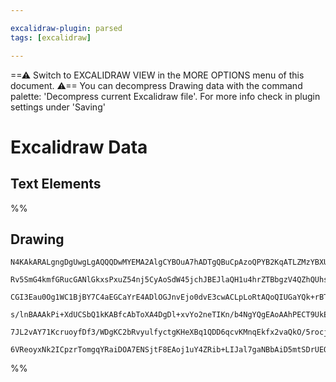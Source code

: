 ```yaml
---

excalidraw-plugin: parsed
tags: [excalidraw]

---
```

==⚠  Switch to EXCALIDRAW VIEW in the MORE OPTIONS menu of this document. ⚠== You can decompress Drawing data with the command palette: 'Decompress current Excalidraw file'. For more info check in plugin settings under 'Saving'


# Excalidraw Data
## Text Elements
%%
## Drawing
```compressed-json
N4KAkARALgngDgUwgLgAQQQDwMYEMA2AlgCYBOuA7hADTgQBuCpAzoQPYB2KqATLZMzYBXUtiRoIACyhQ4zZAHoFAc0JRJQgEYA6bGwC2CgF7N6hbEcK4OCtptbErHALRY8RMpWdx8Q1TdIEfARcZgRmBShcZQUebQAWbQBGGjoghH0EDihmbgBtcDBQMBKIEm5oHiNJXAAzAFEAVlSSyFhECqgsKBbSzG4eAGZtRoB2AE4kwZ4ABgAOGZnRuaSe

Rv5SmG4kmfGRucGANlGkxsPxuZ54nj5CyAoSdW45jchJBEJlaQH1u4hrZTBbgzV4QZhQUhsADWCAAwmx8GxSBUAMRJBDo9G9SCaXDYKHKSFCDjEeGI5ESCHWZhwXCBbLYiC1Qj4fAAZVgQIkgg8jPBkJhAHVHpIBqD+dCEByYFz0DzyqCiV8OOFcmgkqC2LTsGoturFqDCcI4ABJYhq1B5AC6oNq5EyZu4HCErNBhBJWAquBmjKJJJVzAtztdfzC

CGI3Eau0Og1WC1BjBY7C4aEGCaYrE4ADlOGJnvEjo0dvE3cwACLpLoRtAQoQIUGaYQk+rBTLZIMu/CgoRwYi4KvbUaHJKrIajQZR26tCBEDhQp2d0GI/Hh7i1AhhUFdTA9CS+ygAFW6FUZtU4UDZhCM4l4IL+Z+yADFcPoWXrUL9p9uoABBIjKFN0GCWoenTUgoHMAg/0+QDoC1Rk9GyXB3SYR00GDLs/iRT53QII8dxPUFcCEKA2AAJXCK8b1re

s/lnBAAAkPi+XdUCSbQ1kKABfcAbToXA4DgDl+xvYo2neTIKn/b4NgYQgEAoAAhPECT9UkESRVFam0nTeggbARHpKATS6fQOQFOENIpdA0QxOy9IM0gjJMjJlPxI1iXU8lOnIDgaTpLJQMKfTDMClz9EfFl2U5G8wQRBVgsc5zTPMyVhWIJ40CnSAkrClKIUlaVZTi3lZNy7JwrI4RlVVbYytCirTIAeW1XVtgNRKGuM0zH3PZ9X3wd9Pxyrrwt6

7JL2vAY71KcruoyfDf3/WDgKC2bRvyulfyctgKHeXBq1QDD6qcvKMnqEkfx2vaQkO/5rocjaMiuyEKAPeBYrUvTmGwSFWQADW4E49nGQZrkOIsjhOOYXmCn6/vwABNSMJ20BYdjWQZxhmQ41lkow2AMbgxMgegCDrbZuJO5KMiqzyAwtCAvtkwkSEmm9ZhZ0g2a6OBIy5kgAFk2GIBALtwTRgkO9d8E3YLWa8zS0BJiBFIRO6UVhcYta1xkKOUF0

6VReoyxNk2ICpzrTomgqYRaiDOA7ENSjtF8EAoj1uY4ZRib+LIJal7gaNBbAiD5mtSDrUEODdoPI9o6dhCgei47rS3SjsAArBBsByNkY7gYXRfFyXVzQGW5dKPEIMYA9CfwX2vw+iowmCXPkwQoRwQMd6OnQxc6LYFdpY3BPSnwUJf3b2v64XVluPALj+CZFlwmJniuKAA==
```
%%